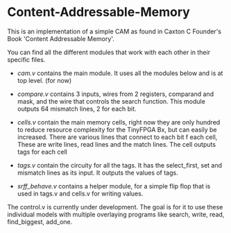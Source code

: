 # Content-Addressable-Memory
This is an implementation of a simple CAM as found in Caxton C Founder's Book 'Content Addressable Memory'.

You can find all the different modules that work with each other in their specific files.

- *cam.v* contains the main module. It uses all the modules below and is at top level. (for now)

- *compare.v* contains 3 inputs, wires from 2 registers, comparand and mask, and the wire that controls the search function. This module outputs 64 mismatch lines, 2 for each bit.

- *cells.v* contain the main memory cells, right now they are only hundred to reduce resource complexity for the TinyFPGA Bx, but can easily be increased. There are various lines that connect to each bit f each cell, These are write lines, read lines and the match lines. The cell outputs tags for each cell

- *tags.v* contain the circuity for all the tags. It has the select_first, set and mismatch lines as its input. It outputs the values of tags.

- *srff_behave.v* contains a helper module, for a simple flip flop that is used in tags.v and cells.v for writing values.

The control.v is currently under development. The goal is for it to use these individual models with multiple overlaying programs like search, write, read, find_biggest, add_one.
